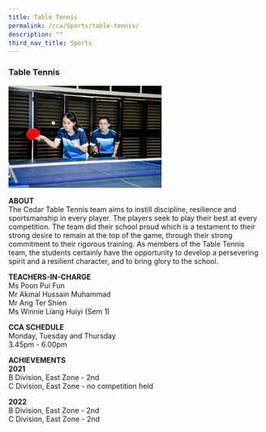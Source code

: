 ```yaml
---
title: Table Tennis
permalink: /cca/Sports/table-tennis/
description: ""
third_nav_title: Sports
---
```

### Table Tennis 

<img src="/images/sports5.png" style="width:60%">

**ABOUT**  <br>
The Cedar Table Tennis team aims to instill discipline, resilience and sportsmanship in every player. The players seek to play their best at every competition. The team did their school proud which is a testament to their strong desire to remain at the top of the game, through their strong commitment to their rigorous training. As members of the Table Tennis team, the students certainly have the opportunity to develop a persevering spirit and a resilient character, and to bring glory to the school.

  
**TEACHERS-IN-CHARGE**  <br>
Ms Poon Pui Fun<br>
Mr Akmal Hussain Muhammad<br>
Mr Ang Ter Shien<br>
Ms Winnie Liang Huiyi (Sem 1)

  

  
**CCA SCHEDULE**  
Monday, Tuesday and Thursday  
3.45pm - 6.00pm  
  
**ACHIEVEMENTS**  <br>
**2021**<br>
B Division, East Zone - 2nd<br>
C Division, East Zone - no competition held

  

**2022**<br>
B Division, East Zone - 2nd<br>
C Division, East Zone - 2nd
